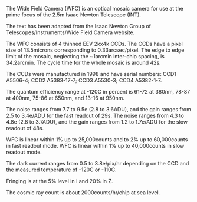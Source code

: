 The Wide Field Camera (WFC) is an optical mosaic camera for use at the prime focus of
the 2.5m Isaac Newton Telescope (INT).

The text has been adapted from the Isaac Newton Group of Telescopes/Instruments/Wide
Field Camera website.

The WFC consists of 4 thinned EEV 2kx4k CCDs. The CCDs have a pixel size of
13.5microns corresponding to 0.33arcsec/pixel. The edge to edge limit of the mosaic,
neglecting the ~1arcmin inter-chip spacing, is 34.2arcmin. The cycle time for the
whole mosaic is around 42s. 

The CCDs were manufactured in 1998 and have serial numbers:
CCD1 A5506-4; CCD2 A5383-17-7; CCD3 A5530-3; CCD4 A5382-1-7.

The quantum efficiency range at -120C in percent is
61-72 at 380nm, 78-87 at 400nm, 75-86 at 650nm, and 13-16 at 950nm.

The noise ranges from 7.7 to 9.5e (2.8 to 3.6ADU), and the gain ranges from 2.5 to
3.4e/ADU for the fast readout of 29s. 
The noise ranges from 4.3 to 4.8e (2.8 to 3.7ADU), and the gain ranges from 1.2 to
1.7e/ADU for the slow readout of 48s.

WFC is linear within 1% up to 25,000counts and to 2% up to 60,000counts in fast
readout mode.
WFC is linear within 1% up to 40,000counts in slow readout mode.

The dark current ranges from 0.5 to 3.8e/pix/hr depending on the CCD and the measured
temperature of -120C or -110C.

Fringing is at the 5% level in I and 20% in Z.

The cosmic ray count is about 2000counts/hr/chip at sea level.